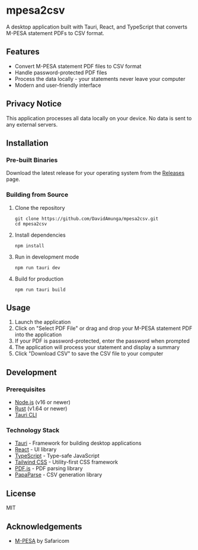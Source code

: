 # mpesa2csv

A desktop application built with Tauri, React, and TypeScript that converts M-PESA statement PDFs to CSV format.

## Features

- Convert M-PESA statement PDF files to CSV format
- Handle password-protected PDF files
- Process the data locally - your statements never leave your computer
- Modern and user-friendly interface

## Privacy Notice

This application processes all data locally on your device. No data is sent to any external servers.

## Installation

### Pre-built Binaries

Download the latest release for your operating system from the [Releases](https://github.com/DavidAmunga/mpesa2csv/releases) page.

### Building from Source

1. Clone the repository

   ```
   git clone https://github.com/DavidAmunga/mpesa2csv.git
   cd mpesa2csv
   ```

2. Install dependencies

   ```
   npm install
   ```

3. Run in development mode

   ```
   npm run tauri dev
   ```

4. Build for production
   ```
   npm run tauri build
   ```

## Usage

1. Launch the application
2. Click on "Select PDF File" or drag and drop your M-PESA statement PDF into the application
3. If your PDF is password-protected, enter the password when prompted
4. The application will process your statement and display a summary
5. Click "Download CSV" to save the CSV file to your computer

## Development

### Prerequisites

- [Node.js](https://nodejs.org/) (v16 or newer)
- [Rust](https://www.rust-lang.org/tools/install) (v1.64 or newer)
- [Tauri CLI](https://tauri.app/v1/api/cli/)

### Technology Stack

- [Tauri](https://tauri.app/) - Framework for building desktop applications
- [React](https://reactjs.org/) - UI library
- [TypeScript](https://www.typescriptlang.org/) - Type-safe JavaScript
- [Tailwind CSS](https://tailwindcss.com/) - Utility-first CSS framework
- [PDF.js](https://mozilla.github.io/pdf.js/) - PDF parsing library
- [PapaParse](https://www.papaparse.com/) - CSV generation library

## License

MIT

## Acknowledgements

- [M-PESA](https://www.safaricom.co.ke/personal/m-pesa) by Safaricom

